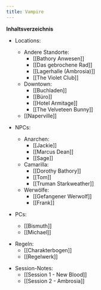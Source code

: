 ```yaml
---
title: Vampire
---
```

**Inhaltsverzeichnis**
- Locations:
	- Andere Standorte:
		- [[Bathory Anwesen]]
		- [[Das gebrochene Rad]]
		- [[Lagerhalle (Ambrosia)]]
		- [[The Violet Club]]
	* Downtown:
		* [[Buchladen]]
		* [[Büro]]
		* [[Hotel Armitage]]
		* [[The Velveteen Bunny]]
	* [[Naperville]]

- NPCs:
	- Anarchen:
		- [[Jackie]]
		- [[Marcus Dean]]
		- [[Sage]]
	- Camarilla:
		- [[Dorothy Bathory]]
		- [[Tom]]
		- [[Truman Starkweather]]
	- Werwölfe:
		- [[Gefangener Werwolf]]
		- [[Frank]]
- PCs:
	- [[Bismuth]]
	- [[Michael]]
* Regeln:
	* [[Charakterbogen]]
	* [[Regelwerk]]
- Session-Notes:
	- [[Session 1 - New Blood]]
	- [[Session 2 - Ambrosia]]